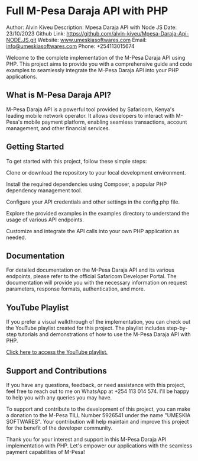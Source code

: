 # Full M-Pesa Daraja API with PHP

Author: Alvin Kiveu
Description: Mpesa Daraja API with Node JS
Date: 23/10/2023
Github Link: https://github.com/alvin-kiveu/Mpesa-Daraja-Api-NODE.JS.git
Website: www.umeskiasoftwares.com
Email: info@umeskiasoftwares.com
Phone: +254113015674


Welcome to the complete implementation of the M-Pesa Daraja API using PHP. This project aims to provide you with a comprehensive guide and code examples to seamlessly integrate the M-Pesa Daraja API into your PHP applications.

## What is M-Pesa Daraja API?
M-Pesa Daraja API is a powerful tool provided by Safaricom, Kenya's leading mobile network operator. It allows developers to interact with M-Pesa's mobile payment platform, enabling seamless transactions, account management, and other financial services.

## Getting Started
To get started with this project, follow these simple steps:

Clone or download the repository to your local development environment.

Install the required dependencies using Composer, a popular PHP dependency management tool.

Configure your API credentials and other settings in the config.php file.

Explore the provided examples in the examples directory to understand the usage of various API endpoints.

Customize and integrate the API calls into your own PHP application as needed.

## Documentation
For detailed documentation on the M-Pesa Daraja API and its various endpoints, please refer to the official Safaricom Developer Portal. The documentation will provide you with the necessary information on request parameters, response formats, authentication, and more.

## YouTube Playlist
If you prefer a visual walkthrough of the implementation, you can check out the YouTube playlist created for this project. The playlist includes step-by-step tutorials and demonstrations of how to use the M-Pesa Daraja API with PHP.

<a href='https://www.youtube.com/playlist?list=PLL9VrPrscsUZKT6177_t3K7908wsMAoQs'> Click here to access the YouTube playlist.</a>

## Support and Contributions

If you have any questions, feedback, or need assistance with this project, feel free to reach out to me on WhatsApp at +254 113 014 574. I'll be happy to help you with any queries you may have.

To support and contribute to the development of this project, you can make a donation to the M-Pesa TILL Number 5926541 under the name "UMESKIA SOFTWARES". Your contribution will help maintain and improve this project for the benefit of the developer community.

Thank you for your interest and support in this M-Pesa Daraja API implementation with PHP. Let's empower our applications with the seamless payment capabilities of M-Pesa!
